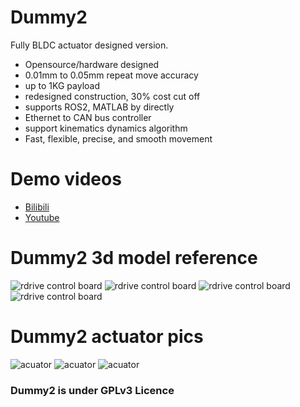# Dummy2
Fully BLDC actuator designed version.
- Opensource/hardware designed
- 0.01mm to 0.05mm repeat move accuracy
- up to 1KG payload
- redesigned construction, 30% cost cut off
- supports ROS2, MATLAB by directly
- Ethernet to CAN bus controller
- support kinematics dynamics algorithm
- Fast, flexible, precise, and smooth movement

# Demo videos
- [Bilibili](https://www.bilibili.com/video/BV1RxxCeNEB7/?vd_source=07b586148810bad00b3ab53a6553d1f6 "Bilibili")
- [Youtube](https://www.youtube.com/watch?v=Be1mDdd-nSQ&list=PLJvlHd12-1E3lkpyvGwo4mmwcOjpFAGYt&index=9 "Youtube")

# Dummy2 3d model reference
![rdrive control board](images/dummy2.jpg)
![rdrive control board](images/dummy2_standup.jpg)
![rdrive control board](images/dummy2-3d.png)
![rdrive control board](images/dummy2-3d2.png)

# Dummy2 actuator pics
![acuator](images/acuator-with-reducer.jpg )
![acuator](images/acuator-bear.jpg)
![acuator](images/acuator-driver-board.jpg)

### Dummy2 is under GPLv3 Licence
